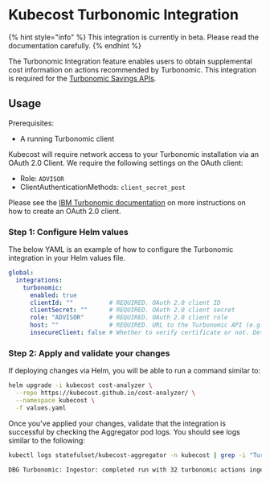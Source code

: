 # Kubecost Turbonomic Integration

{% hint style="info" %}
This integration is currently in beta. Please read the documentation carefully.
{% endhint %}

The Turbonomic Integration feature enables users to obtain supplemental cost information on actions recommended by Turbonomic. This integration is required for the [Turbonomic Savings APIs](apis/savings-apis/turbonomic-savings-apis.md).  

## Usage

Prerequisites:

- A running Turbonomic client 

Kubecost will require network access to your Turbonomic installation via an OAuth 2.0 Client. We require the following settings on the OAuth client:
- Role: `ADVISOR`
- ClientAuthenticationMethods: `client_secret_post`

Please see the [IBM Turbonomic documentation](https://www.ibm.com/docs/en/tarm/8.14.3?topic=cookbook-authenticating-oauth-20-clients-api#cookbook_administration_oauth_authentication__title__4) on more instructions on how to create an OAuth 2.0 client. 

### Step 1: Configure Helm values 

The below YAML is an example of how to configure the Turbonomic integration in your Helm values file. 

```yaml
global:
  integrations:
    turbonomic:
      enabled: true
      clientId: ""          # REQUIRED. OAuth 2.0 client ID
      clientSecret: ""      # REQUIRED. OAuth 2.0 client secret
      role: "ADVISOR"       # REQUIRED. OAuth 2.0 client role
      host: ""              # REQUIRED. URL to the Turbonomic API (e.g. "https://turbonomic.example.com")
      insecureClient: false # Whether to verify certificate or not. Default false.
```

### Step 2: Apply and validate your changes

If deploying changes via Helm, you will be able to run a command similar to:

```sh
helm upgrade -i kubecost cost-analyzer \
  --repo https://kubecost.github.io/cost-analyzer/ \
  --namespace kubecost \
  -f values.yaml
```

Once you've applied your changes, validate that the integration is successful by checking the Aggregator pod logs. You should see logs similar to the following:

```sh
kubectl logs statefulset/kubecost-aggregator -n kubecost | grep -i "Turbonomic"
```

```txt
DBG Turbonomic: Ingestor: completed run with 32 turbonomic actions ingested
```